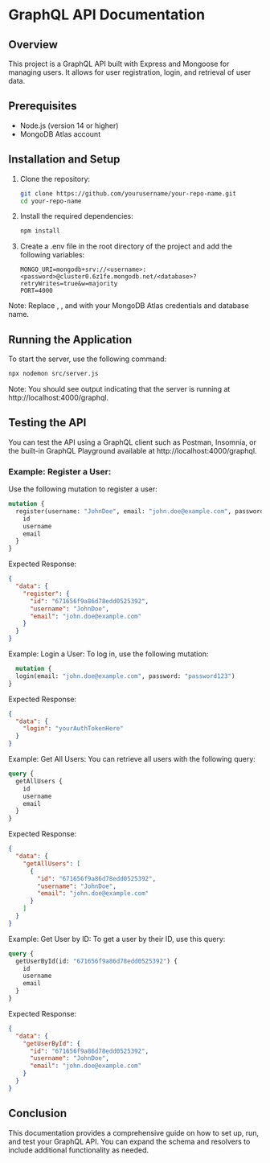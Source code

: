# GraphQL API Documentation

## Overview
This project is a GraphQL API built with Express and Mongoose for managing users. It allows for user registration, login, and retrieval of user data.

## Prerequisites
- Node.js (version 14 or higher)
- MongoDB Atlas account

## Installation and Setup
1. Clone the repository:
      ```bash
   git clone https://github.com/yourusername/your-repo-name.git
   cd your-repo-name
2. Install the required dependencies:
    ```bash
    npm install
3. Create a .env file in the root directory of the project and add the following variables:
    ```
    MONGO_URI=mongodb+srv://<username>:<password>@cluster0.6z1fe.mongodb.net/<database>?retryWrites=true&w=majority
    PORT=4000
  Note: Replace <username>, <password>, and <database> with your MongoDB Atlas credentials and database name.

## Running the Application 
To start the server, use the following command:
  ```bash
  npx nodemon src/server.js
  ```
Note: You should see output indicating that the server is running at http://localhost:4000/graphql.

## Testing the API
You can test the API using a GraphQL client such as Postman, Insomnia, or the built-in GraphQL Playground available at http://localhost:4000/graphql.
  ### Example: Register a User: 
  Use the following mutation to register a user:
  ```graphql
  mutation {
    register(username: "JohnDoe", email: "john.doe@example.com", password: "password123") {
      id
      username
      email
    }
  }
  ```
  Expected Response:
  ```json
  {
    "data": {
      "register": {
        "id": "671656f9a86d78edd0525392",
        "username": "JohnDoe",
        "email": "john.doe@example.com"
      }
    }
  }
  ```
  Example: Login a User: To log in, use the following mutation:
  ```graphql
    mutation {
    login(email: "john.doe@example.com", password: "password123") 
  }
  ```
Expected Response:
```json
{
  "data": {
    "login": "yourAuthTokenHere"
  }
}
```
Example: Get All Users: You can retrieve all users with the following query:
```graphql
query {
  getAllUsers {
    id
    username
    email
  }
}
```
Expected Response:
```json
{
  "data": {
    "getAllUsers": [
      {
        "id": "671656f9a86d78edd0525392",
        "username": "JohnDoe",
        "email": "john.doe@example.com"
      }
    ]
  }
}
```
Example: Get User by ID: To get a user by their ID, use this query:
```graphql
query {
  getUserById(id: "671656f9a86d78edd0525392") {
    id
    username
    email
  }
}
```
Expected Response:
```json
{
  "data": {
    "getUserById": {
      "id": "671656f9a86d78edd0525392",
      "username": "JohnDoe",
      "email": "john.doe@example.com"
    }
  }
}
```

## Conclusion
This documentation provides a comprehensive guide on how to set up, run, and test your GraphQL API. You can expand the schema and resolvers to include additional functionality as needed.
  
